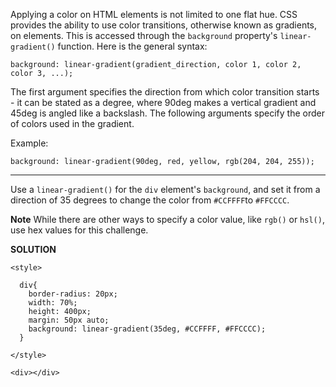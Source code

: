 Applying a color on HTML elements is not limited to one flat hue. 
CSS provides the ability to use color transitions, otherwise known as gradients, on elements.
This is accessed through the `background` property's `linear-gradient()` function. 
Here is the general syntax:

`background: linear-gradient(gradient_direction, color 1, color 2, color 3, ...);`

The first argument specifies the direction from which color transition starts - it can be stated as a degree, where 90deg makes a vertical gradient and 45deg is angled like a backslash. The following arguments specify the order of colors used in the gradient.

Example:

`background: linear-gradient(90deg, red, yellow, rgb(204, 204, 255));`

---

Use a `linear-gradient()` for the `div` element's `background`, and set it from a direction of 35 degrees to change the color from `#CCFFFF`to `#FFCCCC`.

**Note**
While there are other ways to specify a color value, like `rgb()` or `hsl()`, use hex values for this challenge.

**SOLUTION**

```
<style>

  div{ 
    border-radius: 20px;
    width: 70%;
    height: 400px;
    margin: 50px auto;
    background: linear-gradient(35deg, #CCFFFF, #FFCCCC);
  }

</style>

<div></div>
```
